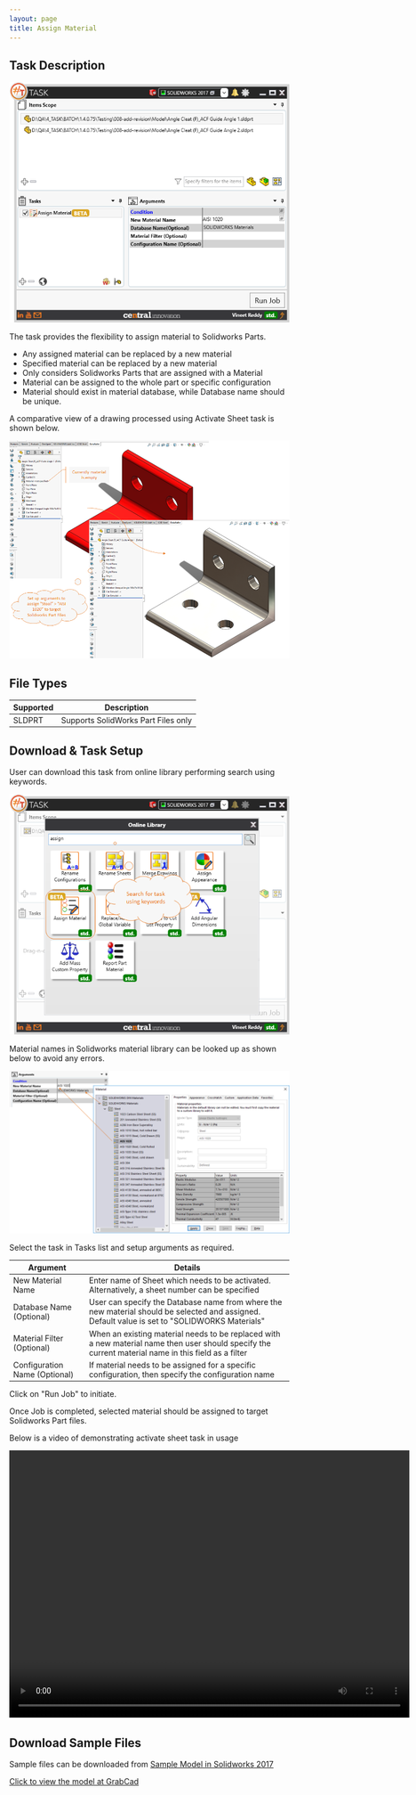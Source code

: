 ```yaml
---
layout: page
title: Assign Material
---
```


## Task Description

![Assign Material](012_assign_material_001.png "Assign Material")

The task provides the flexibility to assign material to Solidworks Parts. 
 - Any assigned material can be replaced by a new material
 - Specified material can be replaced by a new material
 - Only considers Solidworks Parts that are assigned with a Material
 - Material can be assigned to the whole part or specific configuration
 - Material should exist in material database, while Database name should be unique.

A comparative view of a drawing processed using Activate Sheet task is shown below.

![Comparision](012_assign_material_002.png "Comparision between initial and final state of Solidworks Part")

## File Types

| Supported | Description |
| --- | --- |
| SLDPRT | Supports SolidWorks Part Files only |


## Download & Task Setup

User can download this task from online library performing search using keywords.

![Keyword Search](012_assign_material_003.png "Search Online Library using Keywords")



Material names in Solidworks material library can be looked up as shown below to avoid any errors.

![SolidWorks Materials](012_assign_material_004.png "Lookup Solidworks Materials database for any errors")

Select the task in Tasks list and setup arguments as required.

| Argument | Details |
| --- | --- |
| New Material Name | Enter name of Sheet which needs to be activated. Alternatively, a sheet number can be specified |
| Database Name (Optional) | User can specify the Database name from where the new material should be selected and assigned. Default value is set to "SOLIDWORKS Materials" |
| Material Filter (Optional) | When an existing material needs to be replaced with a new material name then user should specify the current material name in this field as a filter |
| Configuration Name (Optional) | If material needs to be assigned for a specific configuration, then specify the configuration name |


Click on "Run Job" to initiate.

Once Job is completed, selected material should be assigned to target Solidworks Part files.

Below is a video of demonstrating activate sheet task in usage

<video width="720" height="480" controls>
  <source src="002_ActivateSheet.swf" type="video/mp4">
</video>


## Download Sample Files

Sample files can be downloaded from 
[Sample Model in Solidworks 2017](../000-model/SolidWorks_2017_RoboticArm.zip)

[Click to view the model at GrabCad](https://grabcad.com/library/5-dof-robot-1)
